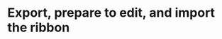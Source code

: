 # Export, prepare to edit, and import the ribbon

<!-- https://docs.microsoft.com/en-us/dynamics365/customer-engagement/developer/customize-dev/export-prepare-edit-import-ribbon -->
